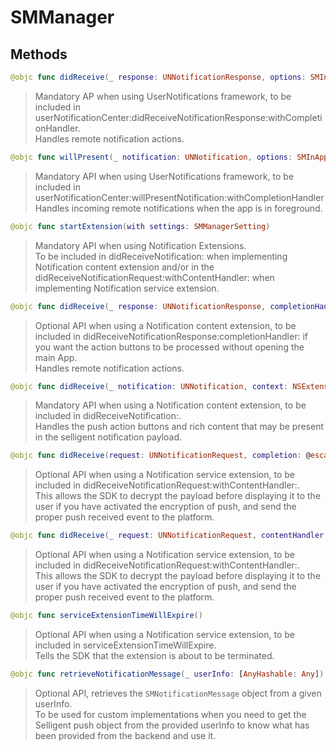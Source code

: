 # SMManager

## Methods
```swift
@objc func didReceive(_ response: UNNotificationResponse, options: SMInAppMessageStyleOptions? = nil)
```

>Mandatory AP when using UserNotifications framework, to be included in userNotificationCenter:didReceiveNotificationResponse:withCompletionHandler.<br/>Handles remote notification actions.<br/>

```swift
@objc func willPresent(_ notification: UNNotification, options: SMInAppMessageStyleOptions? = nil, completionHandler: ((UNNotificationPresentationOptions) -> Void)?)
```

>Mandatory API when using UserNotifications framework, to be included in userNotificationCenter:willPresentNotification:withCompletionHandler<br/>Handles incoming remote notifications when the app is in foreground.<br/>

```swift
@objc func startExtension(with settings: SMManagerSetting)
```

>Mandatory API when using Notification Extensions.<br/>To be included in didReceiveNotification: when implementing Notification content extension and/or in the didReceiveNotificationRequest:withContentHandler: when implementing Notification service extension.<br/>

```swift
@objc func didReceive(_ response: UNNotificationResponse, completionHandler: @escaping(UNNotificationContentExtensionResponseOption) -> Void)
```

>Optional API when using a Notification content extension, to be included in didReceiveNotificationResponse:completionHandler: if you want the action buttons to be processed without opening the main App.<br/>Handles remote notification actions.<br/>

```swift
@objc func didReceive(_ notification: UNNotification, context: NSExtensionContext?)
```

>Mandatory API when using a Notification content extension, to be included in didReceiveNotification:.<br/>Handles the push action buttons and rich content that may be present in the selligent notification payload.<br/>

```swift
@objc func didReceive(request: UNNotificationRequest, completion: @escaping (UNMutableNotificationContent) -> Void)
```

>Optional API when using a Notification service extension, to be included in didReceiveNotificationRequest:withContentHandler:.<br/>This allows the SDK to decrypt the payload before displaying it to the user if you have activated the encryption of push, and send the proper push received event to the platform.<br/>

```swift
@objc func didReceive(_ request: UNNotificationRequest, contentHandler: @escaping(UNNotificationContent) -> Void)
```

>Optional API when using a Notification service extension, to be included in didReceiveNotificationRequest:withContentHandler:.<br/>This allows the SDK to decrypt the payload before displaying it to the user if you have activated the encryption of push, and send the proper push received event to the platform.<br/>

```swift
@objc func serviceExtensionTimeWillExpire()
```

>Optional API when using a Notification service extension, to be included in serviceExtensionTimeWillExpire.<br/>Tells the SDK that the extension is about to be terminated.<br/>

```swift
@objc func retrieveNotificationMessage(_ userInfo: [AnyHashable: Any]) -> SMNotificationMessage?
```

>Optional API, retrieves the ``SMNotificationMessage`` object from a given userInfo.<br/>To be used for custom implementations when you need to get the Selligent push object from the provided userInfo to know what has been provided from the backend and use it.<br/>